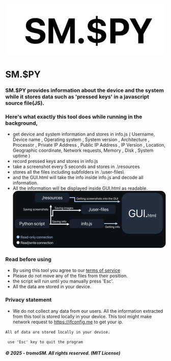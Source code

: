 ![just a logo vro.](https://github.com/tromoSM/SM.-PY/blob/main/web.rip.logo.png?raw=true)
# SM.$PY
### SM.$PY provides information about the device and the system while it stores data such as 'pressed keys' in a javascript source file(JS).
### Here's what exactly this tool does while running in the background,
- get device and system information and stores in info.js ( Username, Device name , Operating system , System version , Architecture , Processor , Private IP Address , Public IP Address , IP Version , Location, Geographic coordinate, Network requests, Memory , Disk , System uptime )
- record pressed keys and stores in info.js
- take a screenshot every 5 seconds and stores in .\resources
- stores all the files including subfolders in .\user-files\
- and the GUI.html will take the info inside info.js and decode all information.
- All the information will be displayed inside GUI.html as readable.
![graph](https://github.com/tromoSM/SM.S-PY/blob/main/graph.webp?raw=true)
### Read before using
- By using this tool you agree to our [terms of service](https://github.com/tromoSM/SM.S-PY/blob/main/TOS.md)
- Please do not move any of the files from their position.
- the script will run until you manually press 'Esc'.
- All the data are stored in your device.

### Privacy statement 
- We do not collect any data from our users. All the information extracted from this tool is stored locally in your device. This tool might make network request to https://ifconfig.me to get your ip. 

``All of data are stored locally in your device. ``

`` use 'Esc' key to quit the program``

##### © 2025 - tromoSM. All rights reserved. (MIT License)
